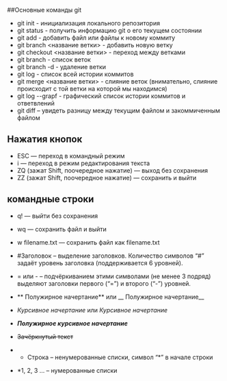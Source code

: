 ##Основные команды git

* git init - инициализация локального репозитория
* git status - получить информацию git о его текущем состоянии
* git add - добавить файл или файлы к новому коммиту
* git branch <название ветки> - добавить новую ветку
* git checkout <название ветки> - переход между ветками
* git branch - список веток
* git branch -d - удаление ветки
* git log - список всей истории коммитов
* git merge <название ветки> - слияние веток (внимательно, слияние происходит с той ветки на которой мы находимся)
* git log --grapf - графический список истории коммитов и ответвлений
* git diff – увидеть разницу между текущим файлом и закоммиченным файлом
## Нажатия кнопок

* ESC — переход в командный режим
* i — переход в режим редактирования текста
* ZQ (зажат Shift, поочередное нажатие) — выход без сохранения
* ZZ (зажат Shift, поочередное нажатие) — сохранить и выйти

## командные строки

* q! — выйти без сохранения
* wq — сохранить файл и выйти
* w filename.txt — сохранить файл как filename.txt

* #Заголовок – выделение заголовков. Количество символов “#” задаёт уровень заголовка  (поддерживается 6 уровней).
* = или - – подчёркиванием этими символами (не менее 3 подряд) выделяют заголовки  первого (“=”) и второго (“-”) уровней.
* ** Полужирное начертание** или __ Полужирное начертание__
* *Курсивное начертание* или _Курсивное начертание_
* ***Полужирное курсивное начертание***
* ~~Зачёркнутый текст~~
* * Строка – ненумерованные списки, символ “*” в начале строки
* *1, 2, 3 … – нумерованные списки

